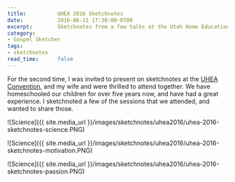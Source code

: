 ```yaml
---
title:          UHEA 2016 Sketchnotes
date:           2016-06-11 17:30:00-0700
excerpt:        Sketchnotes from a few talks at the Utah Home Education Association convention.
category:
- Gospel Sketcher
tags:
- sketchnotes
read_time:      false
---
```


For the second time, I was invited to present on sketchnotes at the [UHEA Convention](http://www.uhea.org/2016-uhea-convention/), and my wife and were thrilled to attend together. We have homeschooled our children for over five years now, and have had a great experience. I sketchnoted a few of the sessions that we attended, and wanted to share those.

![Science]({{ site.media_url }}/images/sketchnotes/uhea2016/uhea-2016-sketchnotes-science.PNG)

![Science]({{ site.media_url }}/images/sketchnotes/uhea2016/uhea-2016-sketchnotes-motivation.PNG)

![Science]({{ site.media_url }}/images/sketchnotes/uhea2016/uhea-2016-sketchnotes-passion.PNG)
